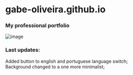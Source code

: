 # gabe-oliveira.github.io
### My professional portfolio
![image](https://user-images.githubusercontent.com/112928211/221377711-e722aaa7-1d19-4119-a6ff-9299ebfde939.png)

### Last updates:
Added button to english and portuguese language switch;<br>
Background changed to a one more minimalist;
